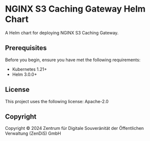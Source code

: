 <!--
SPDX-FileCopyrightText: 2024 Zentrum für Digitale Souveränität der Öffentlichen Verwaltung (ZenDiS) GmbH
SPDX-License-Identifier: Apache-2.0
-->
# NGINX S3 Caching Gateway Helm Chart

A Helm chart for deploying NGINX S3 Caching Gateway.

## Prerequisites

Before you begin, ensure you have met the following requirements:

- Kubernetes 1.21+
- Helm 3.0.0+

## License

This project uses the following license: Apache-2.0

## Copyright

Copyright © 2024 Zentrum für Digitale Souveränität der Öffentlichen Verwaltung (ZenDiS) GmbH
